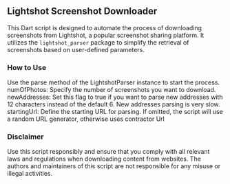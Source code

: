 ## Lightshot Screenshot Downloader

This Dart script is designed to automate the process of downloading screenshots from Lightshot, a popular screenshot sharing platform. It utilizes the `lightshot_parser` package to simplify the retrieval of screenshots based on user-defined parameters.

### How to Use

Use the parse method of the LightshotParser instance to start the process.
    numOfPhotos: Specify the number of screenshots you want to download.
    newAddresses: Set this flag to true if you want to parse new addresses with 12 characters instead of the default 6. New addresses parsing is very slow.
    startingUrl: Define the starting URL for parsing. If omitted, the script will use a random URL generator, otherwise uses contractor Url 

### Disclaimer

Use this script responsibly and ensure that you comply with all relevant laws and regulations when downloading content from websites. The authors and maintainers of this script are not responsible for any misuse or illegal activities.
